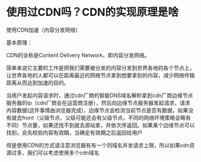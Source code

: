 # 使用过CDN吗？CDN的实现原理是啥

使用CDN加速（内容分发网络）

基本原理：

CDN的全称是Content Delivery Network，即内容分发网络。

简单来说它主要的工作是把我们需要被分发的内容分发到世界各地的各个节点上，让世界各地的人都可以在距离最近的网络节点拿到想要拿到的内容，减少网络传输距离从而达到加速的目的。

当用户发起内容请求时，通过cdn厂商的智能DNS域名解析拿到cdn厂商边缘节点服务器的ip（cdn厂商会在运营商注册），然后向边缘节点服务器发起请求，请求内容数据(这件事情由浏览器完成)，边缘节点会检测当前节点是否有数据，如果没有就去front（父级节点，父级可能还会有父级节点，不同的网络环境策略会略有不同）节点要，如果还找不到就去源站拿，并依次序返回。如果某个边缘节点可以找到，会先校验内容有效期，当确定有效期之后返回给用户

但是使用CDN的方式请注意浏览器有有一个同域名并发请求上限，所以如果cdn资源过多，我们可以考虑使用多个cdn域名